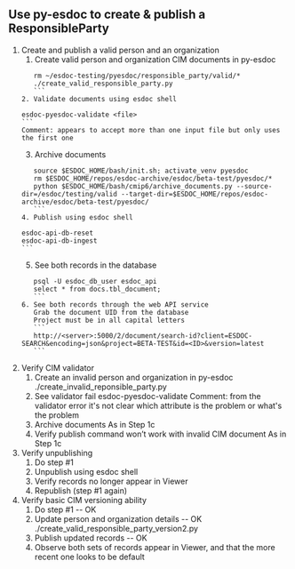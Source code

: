 ## Use py-esdoc to create & publish a ResponsibleParty
1. Create and publish a valid person and an organization
    1. Create valid person and organization CIM documents in py-esdoc
    ```
       rm ~/esdoc-testing/pyesdoc/responsible_party/valid/*
       ./create_valid_responsible_party.py
       ```
    2. Validate documents using esdoc shell
    ```
       esdoc-pyesdoc-validate <file>
       ```
       Comment: appears to accept more than one input file but only uses the first one
    3. Archive documents
    ```
       source $ESDOC_HOME/bash/init.sh; activate_venv pyesdoc
       rm $ESDOC_HOME/repos/esdoc-archive/esdoc/beta-test/pyesdoc/*
       python $ESDOC_HOME/bash/cmip6/archive_documents.py --source-dir=/esdoc/testing/valid --target-dir=$ESDOC_HOME/repos/esdoc-archive/esdoc/beta-test/pyesdoc/
       ```
    4. Publish using esdoc shell
    ```
       esdoc-api-db-reset
       esdoc-api-db-ingest
       ```
    5. See both records in the database
    ```
       psql -U esdoc_db_user esdoc_api
       select * from docs.tbl_document;
       ```
    6. See both records through the web API service
       Grab the document UID from the database
       Project must be in all capital letters
       ```
       http://<server>:5000/2/document/search-id?client=ESDOC-SEARCH&encoding=json&project=BETA-TEST&id=<ID>&version=latest
       ```
2. Verify CIM validator
    1. Create an invalid person and organization in py-esdoc
       ./create_invalid_reponsible_party.py
    2. See validator fail
       esdoc-pyesdoc-validate <file>
       Comment: from the validator error it's not clear which attribute is the problem or what's the problem
    3. Archive documents
       As in Step 1c
    4. Verify publish command won’t work with invalid CIM document
       As in Step 1c
3. Verify unpublishing
    1. Do step #1
    2. Unpublish using esdoc shell
    3. Verify records no longer appear in Viewer
    4. Republish (step #1 again)
4. Verify basic CIM versioning ability
    1. Do step #1 -- OK
    2. Update person and organization details -- OK
       ./create_valid_responsible_party_version2.py
    3. Publish updated records -- OK
    4. Observe both sets of records appear in Viewer, and that the more recent one looks to be default
